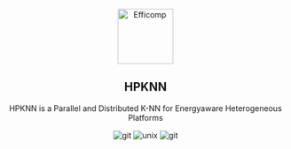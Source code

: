 <p align="center">
	<img width="100px" src="https://atcproyectos.ugr.es/efficomp/wp-content/uploads/2021/03/efficomp_logo1.svg" align="center" alt="Efficomp" />
	<h2 align="center">HPKNN</h2>
	<p align="center">HPKNN is a Parallel and Distributed K-NN for Energyaware Heterogeneous Platforms</p>
</p>

<div align="center">
<img src="https://camo.githubusercontent.com/edd3031a0956c904634f9a394267a6ba61e9a0bb95c9512a1fbc0725b4014d03/68747470733a2f2f696d672e736869656c64732e696f2f62616467652f2d4769742d626c61636b3f7374796c653d666c61742d737175617265266c6f676f3d676974" align="center" alt="git" /> 
  
<img  src="https://camo.githubusercontent.com/8284c94af11d380053b5751b96d4c904cf33ea887881213d413e0f14920549dc/68747470733a2f2f696d672e736869656c64732e696f2f62616467652f4f532d4c696e75782d696e666f726d6174696f6e616c3f7374796c653d666c61742d737175617265266c6f676f3d6c696e7578266c6f676f436f6c6f723d7768697465" align="center" alt="unix" /> 
 
<img src="https://camo.githubusercontent.com/85dc47a56a4e73ae7b6e64b3b4416785497e74219ae179ae8faaaca10d5a78d9/68747470733a2f2f696d672e736869656c64732e696f2f62616467652f2d4769744875622d3138313731373f7374796c653d666c61742d737175617265266c6f676f3d676974687562" align="center" alt="git" /> 
</div>
